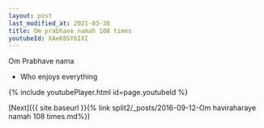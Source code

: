 ```yaml
---
layout: post
last_modified_at: 2021-03-30
title: Om prabhave namah 108 times
youtubeId: XAeK8SYbIXI
---
```

 
 
Om Prabhave nama 
 
 -  Who enjoys everything 
 
  
 
  
 
 
 
 
 
 


{% include youtubePlayer.html id=page.youtubeId %}
 
[Next]({{ site.baseurl }}{% link  split2/_posts/2016-09-12-Om haviraharaye namah 108 times.md%})
 
